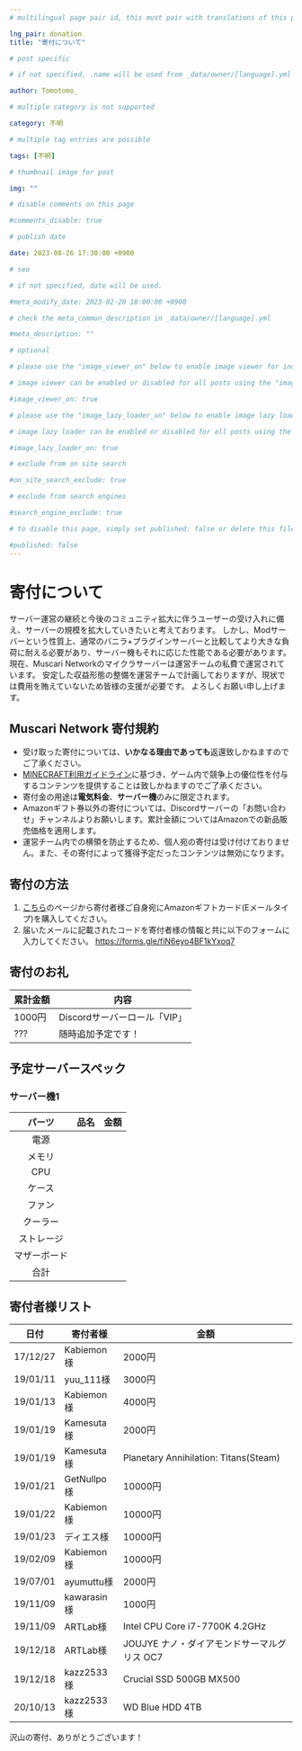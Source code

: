 ```yaml
---
# multilingual page pair id, this must pair with translations of this page. (This name must be unique)

lng_pair: donation
title: "寄付について"

# post specific

# if not specified, .name will be used from _data/owner/[language].yml

author: Tomotomo_

# multiple category is not supported

category: 不明

# multiple tag entries are possible

tags: [不明]

# thumbnail image for post

img: ""

# disable comments on this page

#comments_disable: true

# publish date

date: 2023-08-26 17:30:00 +0900

# seo

# if not specified, date will be used.

#meta_modify_date: 2023-02-20 18:00:00 +0900

# check the meta_common_description in _data/owner/[language].yml

#meta_description: ""

# optional

# please use the "image_viewer_on" below to enable image viewer for individual pages or posts (_posts/ or [language]/_posts folders).

# image viewer can be enabled or disabled for all posts using the "image_viewer_posts: true" setting in _data/conf/main.yml.

#image_viewer_on: true

# please use the "image_lazy_loader_on" below to enable image lazy loader for individual pages or posts (_posts/ or [language]/_posts folders).

# image lazy loader can be enabled or disabled for all posts using the "image_lazy_loader_posts: true" setting in _data/conf/main.yml.

#image_lazy_loader_on: true

# exclude from on site search

#on_site_search_exclude: true

# exclude from search engines

#search_engine_exclude: true

# to disable this page, simply set published: false or delete this file

#published: false
---
```

# 寄付について
サーバー運営の継続と今後のコミュニティ拡大に伴うユーザーの受け入れに備え、サーバーの規模を拡大していきたいと考えております。
しかし、Modサーバーという性質上、通常のバニラ+プラグインサーバーと比較してより大きな負荷に耐える必要があり、サーバー機もそれに応じた性能である必要があります。
現在、Muscari Networkのマイクラサーバーは運営チームの私費で運営されています。
安定した収益形態の整備を運営チームで計画しておりますが、現状では費用を賄えていないため皆様の支援が必要です。
よろしくお願い申し上げます。

## Muscari Network 寄付規約 <a id="donation_agreement"></a>
- 受け取った寄付については、**いかなる理由であっても**返還致しかねますのでご了承ください。
- [MINECRAFT利用ガイドライン](https://www.minecraft.net/ja-jp/usage-guidelines#commercial)に基づき、ゲーム内で競争上の優位性を付与するコンテンツを提供することは致しかねますのでご了承ください。
- 寄付金の用途は**電気料金**、**サーバー機**のみに限定されます。
- Amazonギフト券以外の寄付については、Discordサーバーの「お問い合わせ」チャンネルよりお願いします。累計金額についてはAmazonでの新品販売価格を適用します。
- 運営チーム内での横領を防止するため、個人宛の寄付は受け付けておりません。また、その寄付によって獲得予定だったコンテンツは無効になります。

## 寄付の方法
1. [こちら](https://www.amazon.co.jp/gp/product/B004N3APGO?pf_rd_m=A3P5ROKL5A1OLE&pf_rd_s=merchandised-search-8&pf_rd_r=EMEDJ41ASMDRDD7CTX1G&pf_rd_t=101&pf_rd_p=f6d06aba-172a-4d69-9cae-3798dd825ba8&pf_rd_i=2351652051&linkCode=ll2&tag=129742-22&linkId=b869221ebd1294cb464e1da52a06237d)のページから寄付者様ご自身宛にAmazonギフトカード(Eメールタイプ)を購入してください。
2. 届いたメールに記載されたコードを寄付者様の情報と共に以下のフォームに入力してください。
https://forms.gle/fiN6eyo4BF1kYxoq7

## 寄付のお礼

| 累計金額  | 内容                  |
| ----- | ------------------- |
| 1000円 | Discordサーバーロール「VIP」 |
| ???   | 随時追加予定です！           |

## 予定サーバースペック
### サーバー機1

|  パーツ   | 品名  | 金額  |
| :------: | :---: | :---: |
|   電源   |     |     |
|  メモリ   |     |     |
|  CPU   |     |     |
|  ケース   |     |     |
|  ファン   |     |     |
|  クーラー  |     |     |
| ストレージ  |     |     |
| マザーボード |     |     |
|   合計   |     |     |

## 寄付者様リスト

| 日付       | 寄付者様       | 金額                                    |
| -------- | ---------- | ------------------------------------- |
| 17/12/27 | Kabiemon様  | 2000円                                 |
| 19/01/11 | yuu_111様   | 3000円                                 |
| 19/01/13 | Kabiemon様  | 4000円                                 |
| 19/01/19 | Kamesuta様  | 2000円                                 |
| 19/01/19 | Kamesuta様  | Planetary Annihilation: Titans(Steam) |
| 19/01/21 | GetNullpo様 | 10000円                                |
| 19/01/22 | Kabiemon様  | 10000円                                |
| 19/01/23 | ディエス様      | 10000円                                |
| 19/02/09 | Kabiemon様  | 10000円                                |
| 19/07/01 | ayumuttu様  | 2000円                                 |
| 19/11/09 | kawarasin様 | 1000円                                 |
| 19/11/09 | ARTLab様    | Intel CPU Core i7-7700K 4.2GHz        |
| 19/12/18 | ARTLab様    | JOUJYE ナノ・ダイアモンドサーマルグリス OC7           |
| 19/12/18 | kazz2533様  | Crucial SSD 500GB MX500               |
| 20/10/13 | kazz2533様  | WD Blue HDD 4TB                       |

沢山の寄付、ありがとうございます！